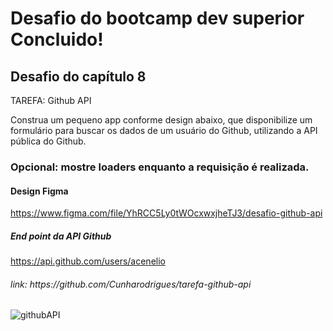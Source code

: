 # Desafio do bootcamp dev superior Concluido!
<h2>Desafio do capítulo 8</h2>

<p>TAREFA: Github API</p>

<p>Construa um pequeno app conforme design abaixo, que disponibilize um formulário para buscar os dados de um usuário do Github, utilizando a API pública do Github.</p>

<h3>Opcional: mostre loaders enquanto a requisição é realizada.</h3>
<h4>Design Figma</h4>

https://www.figma.com/file/YhRCC5Ly0tWOcxwxjheTJ3/desafio-github-api

<h5>End point da API Github</h5>

https://api.github.com/users/acenelio

<h6>link: https://github.com/Cunharodrigues/tarefa-github-api</h6>

![githubAPI](https://user-images.githubusercontent.com/30321724/158026318-823a353c-57b2-412c-ac29-c17139404fd4.PNG)
